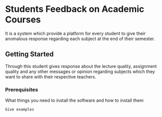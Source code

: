 # Students Feedback on Academic Courses

It is a system which provide a platform for every student to give their anomalous response regarding each subject at the end of their semester.

## Getting Started


Through this student gives response about the lecture quality, assignment quality and any other messages or opinion regarding subjects which they want to share with their respective teachers.

### Prerequisites

What things you need to install the software and how to install them

```
Give examples
```
